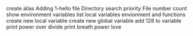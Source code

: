 create alias
Adding 1-hello file
Directory search priority
File number count
show environment variables
list local variables envionment and functions
create new local variable
create new global variable
add 128 to variable
print power over divide
print breath power love
